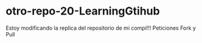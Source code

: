 # otro-repo-20-LearningGtihub
Estoy modificando la replica del repositorio de mi compi!!!
Peticiones Fork y Pull
